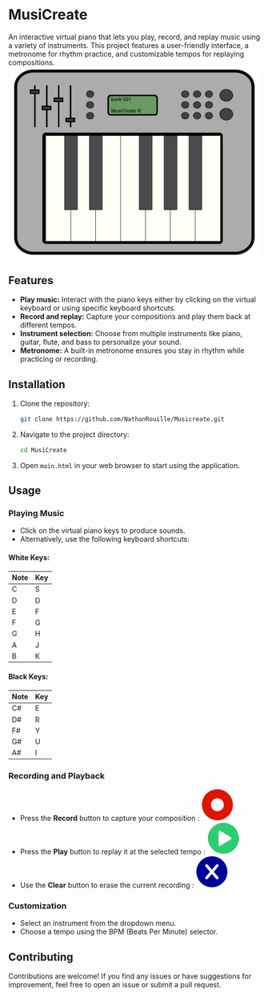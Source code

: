 # MusiCreate

An interactive virtual piano that lets you play, record, and replay music using a variety of instruments. This project features a user-friendly interface, a metronome for rhythm practice, and customizable tempos for replaying compositions.
![Piano](images/piano.png)

## Features

- **Play music:** Interact with the piano keys either by clicking on the virtual keyboard or using specific keyboard shortcuts.
- **Record and replay:** Capture your compositions and play them back at different tempos.
- **Instrument selection:** Choose from multiple instruments like piano, guitar, flute, and bass to personalize your sound.
- **Metronome:** A built-in metronome ensures you stay in rhythm while practicing or recording.

## Installation

1. Clone the repository:
    ```bash
    git clone https://github.com/NathanRouille/Musicreate.git
    ```
2. Navigate to the project directory:
    ```bash
    cd MusiCreate
    ```
3. Open `main.html` in your web browser to start using the application.

## Usage

### Playing Music
- Click on the virtual piano keys to produce sounds.
- Alternatively, use the following keyboard shortcuts:

#### White Keys:
| Note | Key  |
|------|------|
| C    | S    |
| D    | D    |
| E    | F    |
| F    | G    |
| G    | H    |
| A    | J    |
| B    | K    |

#### Black Keys:
| Note  | Key  |
|-------|------|
| C#    | E    |
| D#    | R    |
| F#    | Y    |
| G#    | U    |
| A#    | I    |

### Recording and Playback
- Press the **Record** button to capture your composition : ![Record](images/rec.png)
- Press the **Play** button to replay it at the selected tempo : ![Play](images/play.png)
- Use the **Clear** button to erase the current recording : ![Clear](images/delete.png)

### Customization
- Select an instrument from the dropdown menu.
- Choose a tempo using the BPM (Beats Per Minute) selector.

## Contributing

Contributions are welcome! If you find any issues or have suggestions for improvement, feel free to open an issue or submit a pull request.
